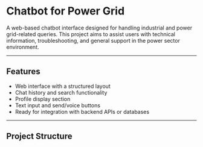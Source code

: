# Chatbot for Power Grid

A web-based chatbot interface designed for handling industrial and power grid-related queries. This project aims to assist users with technical information, troubleshooting, and general support in the power sector environment.

---

## Features

- Web interface with a structured layout
- Chat history and search functionality
- Profile display section
- Text input and send/voice buttons
- Ready for integration with backend APIs or databases

---

## Project Structure

